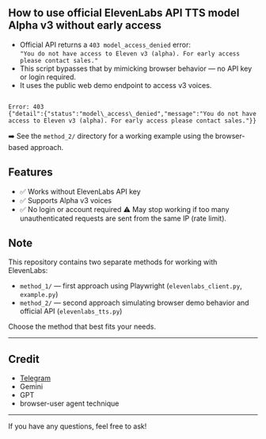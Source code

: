 ## How to use official ElevenLabs API TTS model Alpha v3 without early access

- Official API returns a `403 model_access_denied` error:  
  `"You do not have access to Eleven v3 (alpha). For early access please contact sales."`
- This script bypasses that by mimicking browser behavior — no API key or login required.
- It uses the public web demo endpoint to access v3 voices.

```

Error: 403
{"detail":{"status":"model\_access\_denied","message":"You do not have access to Eleven v3 (alpha). For early access please contact sales."}}

```

➡️ See the `method_2/` directory for a working example using the browser-based approach.

## Features

- ✅ Works without ElevenLabs API key
- ✅ Supports Alpha v3 voices
- ✅ No login or account required
⚠️ May stop working if too many unauthenticated requests are sent from the same IP (rate limit).

## Note

This repository contains two separate methods for working with ElevenLabs:

- `method_1/` — first approach using Playwright (`elevenlabs_client.py`, `example.py`)
- `method_2/` — second approach simulating browser demo behavior and official API (`elevenlabs_tts.py`)

Choose the method that best fits your needs.

---

## Credit

- [Telegram](https://t.me/david667s)
- Gemini
- GPT
- browser-user agent technique

---

If you have any questions, feel free to ask!